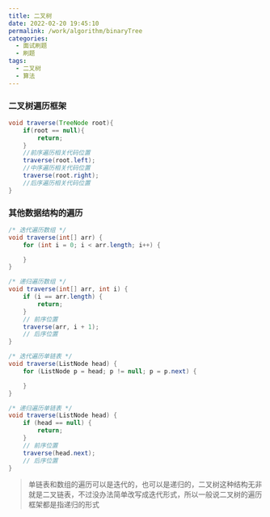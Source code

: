 ```yaml
---
title: 二叉树
date: 2022-02-20 19:45:10
permalink: /work/algorithm/binaryTree
categories:
  - 面试刷题
  - 刷题
tags:
  - 二叉树
  - 算法
---
```




### 二叉树遍历框架

```java
void traverse(TreeNode root){
    if(root == null){
        return;
    }
    //前序遍历相关代码位置
    traverse(root.left);
    //中序遍历相关代码位置
    traverse(root.right);
    //后序遍历相关代码位置
}
```

### 其他数据结构的遍历

```java
/* 迭代遍历数组 */
void traverse(int[] arr) {
    for (int i = 0; i < arr.length; i++) {

    }
}

/* 递归遍历数组 */
void traverse(int[] arr, int i) {
    if (i == arr.length) {
        return;
    }
    // 前序位置
    traverse(arr, i + 1);
    // 后序位置
}

/* 迭代遍历单链表 */
void traverse(ListNode head) {
    for (ListNode p = head; p != null; p = p.next) {

    }
}

/* 递归遍历单链表 */
void traverse(ListNode head) {
    if (head == null) {
        return;
    }
    // 前序位置
    traverse(head.next);
    // 后序位置
}
```

> 单链表和数组的遍历可以是迭代的，也可以是递归的，二叉树这种结构无非就是二叉链表，不过没办法简单改写成迭代形式，所以一般说二叉树的遍历框架都是指递归的形式
